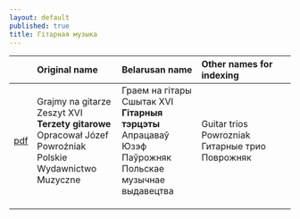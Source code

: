 ```yaml
---
layout: default
published: true
title: Гітарная музыка
---
```




|  | Original name| Belarusan name    | Other names for indexing |
|:-------------|:------------------|:------|:----|
| [pdf](assets/ноты/Terzety.pdf)           | Grajmy na gitarze<br> Zeszyt XVI<br>**Terzety gitarowe**<br>Opracował Józef Powroźniak<br>Polskie Wydawnictwo Muzyczne | Граем на гітары<br>Сшытак  XVI<br>**Гітарныя тэрцэты**<br>Апрацаваў Юзэф Паўрожняк<br>Польскае музычнае выдавецтва  | Guitar trios Powrozniak  Гитарные трио Поврожняк    |
|       |                   |       |     |
|             |                   |       |     |
|              |                   |       |     |
 

